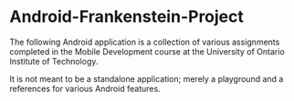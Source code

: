 # Android-Frankenstein-Project

The following Android application is a collection of various assignments completed in the Mobile Development course at the 
University of Ontario Institute of Technology.

 It is not meant to be a standalone application; merely a playground and a references for various Android features.
